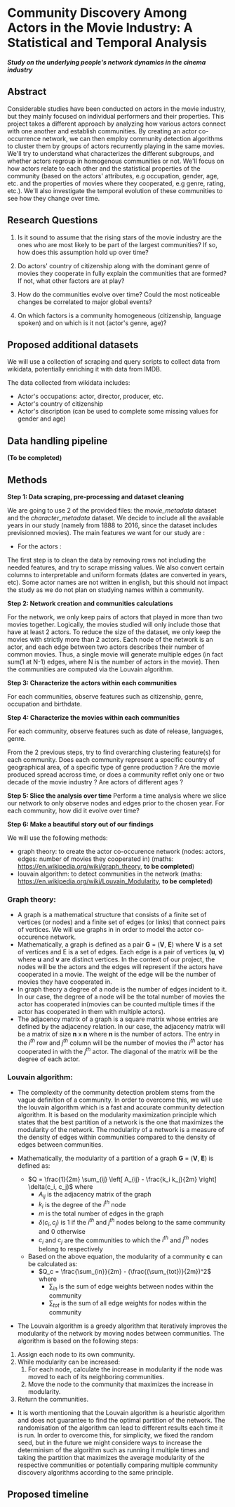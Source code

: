 # Community Discovery Among Actors in the Movie Industry: A Statistical and Temporal Analysis

___Study on the underlying people's network dynamics in the cinema industry___

## Abstract

Considerable studies have been conducted on actors in the movie industry, but they mainly focused on individual performers and their properties. This project takes a different approach by analyzing how various actors connect with one another and establish communities. By creating an actor co-occurrence network, we can then employ community detection algorithms to cluster them by groups of actors recurrently playing in the same movies. We'll try to understand what characterizes the different subgroups, and whether actors regroup in homogenous communities or not. We'll focus on how actors relate to each other and the statistical properties of the community (based on the actors' attributes, e.g occupation, gender, age, etc. and the properties of movies where they cooperated, e.g genre, rating, etc.). We'll also investigate the temporal evolution of these communities to see how they change over time.


## Research Questions

1. Is it sound to assume that the rising stars of the movie industry are the ones who are most likely to be part of the largest communities? If so, how does this assumption hold up over time?

2. Do actors' country of citizenship along with the dominant genre of movies they cooperate in fully explain the communities that are formed? If not, what other factors are at play?

3. How do the communities evolve over time? Could the most noticeable changes be correlated to major global events?

4. On which factors is a community homogeneous (citizenship, language spoken) and on which is it not (actor's genre, age)? 

## Proposed additional datasets

We will use a collection of scraping and query scripts to collect data from wikidata, potentially enriching it with data from IMDB. 

The data collected from wikidata includes:
- Actor's occupations: actor, director, producer, etc.
- Actor's country of citizenship
- Actor's discription (can be used to complete some missing values for gender and age)

## Data handling pipeline 

**(To be completed)**

## Methods

**Step 1: Data scraping, pre-processing and dataset cleaning**

We are going to use 2 of the provided files: the *movie_metadata* dataset and the *character_metadata* dataset. We decide to include all the available years in our study (namely from 1888 to 2016, since the dataset includes previsionned movies). The main features we want for our study are :
- For the actors :

The first step is to clean the data by removing rows not including the needed features, and try to scrape missing values. We also convert certain columns to interpretable and uniform formats (dates are converted in years, etc). Some actor names are not written in english, but this should not impact the study as we do not plan on studying names within a community. 

**Step 2: Network creation and communities calculations**

For the network, we only keep pairs of actors that played in more than two movies together. Logically, the movies studied will only include those that have at least 2 actors. To reduce the size of the dataset, we only keep the movies with strictly more than 2 actors.
Each node of the network is an actor, and each edge between two actors describes their number of common movies. Thus, a single movie will generate multiple edges (in fact sum(1 at N-1) edges, where N is the number of actors in the movie). Then the communities are computed via the Louvain algorithm.

**Step 3: Characterize the actors within each communities**

For each communities, observe features such as citizenship, genre, occupation and birthdate. 

**Step 4: Characterize the movies within each communities**

For each community, observe features such as date of release, languages, genre. 

From the 2 previous steps, try to find overarching clustering feature(s) for each community. Does each community represent a specific country of geographical area, of a specific type of genre production ? Are the movie produced spread accross time, or does a community reflet only one or two decade of the movie industry ? Are actors of different ages ? 

**Step 5: Slice the analysis over time**
Perform a time analysis where we slice our network to only observe nodes and edges prior to the chosen year. For each community, how did it evolve over time? 

**Step 6: Make a beautiful story out of our findings**



We will use the following methods:
- graph theory: to create the actor co-occurence network (nodes: actors, edges: number of movies they cooperated in)
(maths: https://en.wikipedia.org/wiki/graph_theory, **to be completed**)
- louvain algorithm: to detect communities in the network
(maths: https://en.wikipedia.org/wiki/Louvain_Modularity, **to be completed**)

### Graph theory: 

- A graph is a mathematical structure that consists of a finite set of vertices (or nodes) and a finite set of edges (or links) that connect pairs of vertices. We will use graphs in in order to model the actor co-occurence network.
- Mathematically, a graph is defined as a pair **G** = (**V**, **E**) where **V** is a set of vertices and E is a set of edges. Each edge is a pair of vertices (**u**, **v**) where **u** and **v** are distinct vertices. In the context of our project, the nodes will be the actors and the edges will represent if the actors have cooperated in a movie. The weight of the edge will be the number of movies they have cooperated in.
- In graph theory a degree of a node is the number of edges incident to it. In our case, the degree of a node will be the total number of movies the actor has cooperated in(movies can be counted multiple times if the actor has cooperated in them with multiple actors).
- The adjacency matrix of a graph is a square matrix whose entries are defined by the adjacency relation. In our case, the adjacency matrix will be a matrix of size **n** x **n** where **n** is the number of actors. The entry in the $i^{th}$ row and $j^{th}$ column will be the number of movies the $i^{th}$ actor has cooperated in with the $j^{th}$ actor. The diagonal of the matrix will be the degree of each actor.
### Louvain algorithm: 

- The complexity of the community detection problem stems from the vague definition of a community. In order to overcome this, we will use the louvain algorithm which is a fast and accurate community detection algorithm. It is based on the modularity maximization principle which states that the best partition of a network is the one that maximizes the modularity of the network. The modularity of a network is a measure of the density of edges within communities compared to the density of edges between communities.

- Mathematically, the modularity of a partition of a graph **G** = (**V**, **E**) is defined as:
    - $Q = \frac{1}{2m} \sum_{ij} \left[ A_{ij} - \frac{k_i k_j}{2m} \right] \delta(c_i, c_j)$ where 
        - $A_{ij}$ is the adjacency matrix of the graph
        - $k_i$ is the degree of the $i^{th}$ node
        - $m$ is the total number of edges in the graph
        - $\delta(c_i, c_j)$ is 1 if the $i^{th}$ and $j^{th}$ nodes belong to the same community and 0 otherwise
        - $c_i$ and $c_j$ are the communities to which the $i^{th}$ and $j^{th}$ nodes belong to respectively
    - Based on the above equation, the modularity of a community **c** can be calculated as:
        - $Q_c = \frac{\sum_{in}}{2m} - (\frac{(\sum_{tot})}{2m})^2$ where
            - $\sum_{in}$  is the sum of edge weights between nodes within the community 
            - $\sum_{tot}$ is the sum of all edge weights for nodes within the community


        

- The Louvain algorithm is a greedy algorithm that iteratively improves the modularity of the network by moving nodes between communities. The algorithm is based on the following steps:

1. Assign each node to its own community.
2. While modularity can be increased:
    1. For each node, calculate the increase in modularity if the node was moved to each of its neighboring communities.
    2. Move the node to the community that maximizes the increase in modularity.
3. Return the communities.

- It is worth mentioning that the Louvain algorithm is a heuristic algorithm and does not guarantee to find the optimal partition of the network. The randomisation of the algorithm can lead to different results each time it is run. In order to overcome this, for simplicity, we fixed the random seed, but in the future we might considere ways to  increase the determinism of the algorithm such as running it multiple times and taking the partition that maximizes the average modularity of the respective communities or potentially comparing multiple community discovery algorithms according to the same principle.



## Proposed timeline











